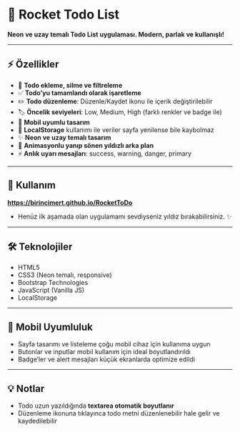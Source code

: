 # 🌌 Rocket Todo List

**Neon ve uzay temalı Todo List uygulaması. Modern, parlak ve kullanışlı!**

---

## ⚡ Özellikler

* 📝 **Todo ekleme, silme ve filtreleme**
* ✅ **Todo’yu tamamlandı olarak işaretleme**
* ✏️ **Todo düzenleme**: Düzenle/Kaydet ikonu ile içerik değiştirilebilir
* 🏷 **Öncelik seviyeleri**: Low, Medium, High (farklı renkler ve badge ile)
* 📱 **Mobil uyumlu tasarım**
* 💾 **LocalStorage** kullanımı ile veriler sayfa yenilense bile kaybolmaz
* ✨ **Neon ve uzay temalı tasarım**
* 🌠 **Animasyonlu yanıp sönen yıldızlı arka plan**
* ⚡ **Anlık uyarı mesajları**: success, warning, danger, primary

---

## 🚀 Kullanım


**https://birincimert.github.io/RocketToDo**

* Henüz ilk aşamada olan uygulamamı sevdiyseniz yıldız bırakabilirsiniz. ✨

---

## 🛠 Teknolojiler

* HTML5
* CSS3 (Neon temalı, responsive)
* Bootstrap Technologies
* JavaScript (Vanilla JS)
* LocalStorage

---

## 📱 Mobil Uyumluluk

* Sayfa tasarımı ve listeleme çoğu mobil cihaz için kullanıma uygun
* Butonlar ve inputlar mobil kullanım için ideal boyutlandırıldı
* Badge’ler ve alert mesajları küçük ekranlarda optimize edildi

---

## 💡 Notlar

* Todo uzun yazıldığında **textarea otomatik boyutlanır**
* Düzenleme ikonuna tıklayınca todo metni düzenlenebilir hale gelir ve kaydedilebilir
